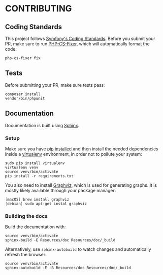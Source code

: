 # CONTRIBUTING
## Coding Standards
This project follows [Symfony's Coding Standards](http://symfony.com/doc/current/contributing/code/standards.html). Before you submit your PR, make sure to run [PHP-CS-Fixer](http://cs.sensiolabs.org), which will automatically format the code:

    php-cs-fixer fix

## Tests
Before submitting your PR, make sure tests pass:

    composer install
    vendor/bin/phpunit

## Documentation
Documentation is built using [Sphinx](http://www.sphinx-doc.org).

### Setup
Make sure you have [pip installed](https://pip.pypa.io/en/stable/installing/) and then install the needed dependencies inside a [virtualenv](https://virtualenv.pypa.io) environment, in order not to pollute your system:

    sudo pip install virtualenv
    virtualenv venv
    source venv/bin/activate
    pip install -r requirements.txt

You also need to install [Graphviz](http://www.graphviz.org), which is used for generating graphs. It is mostly likely available through your package manager:

    [macOS] brew install graphviz
    [debian] sudo apt-get instal graphviz

### Building the docs
Build the documentation with:

    source venv/bin/activate
    sphinx-build -E Resources/doc Resources/doc/_build

Alternatively, use `sphinx-autobuild` to watch changes and automatically refresh the browser:

    source venv/bin/activate
    sphinx-autobuild -E -B Resources/doc Resources/doc/_build
